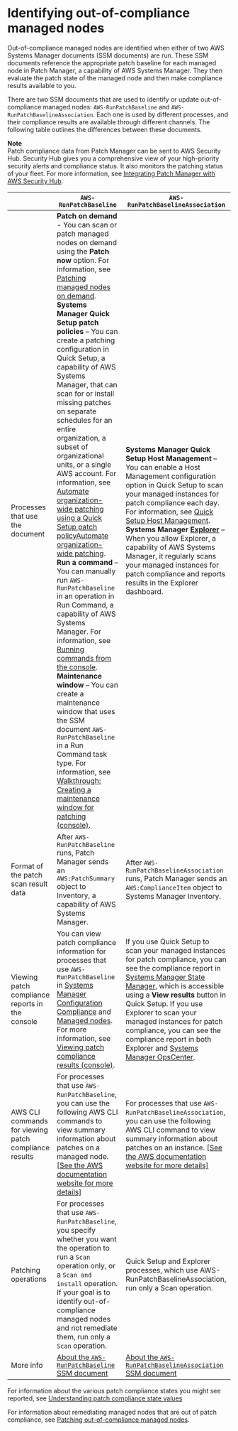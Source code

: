 # Identifying out\-of\-compliance managed nodes<a name="patch-compliance-identify"></a>

Out\-of\-compliance managed nodes are identified when either of two AWS Systems Manager documents \(SSM documents\) are run\. These SSM documents reference the appropriate patch baseline for each managed node in Patch Manager, a capability of AWS Systems Manager\. They then evaluate the patch state of the managed node and then make compliance results available to you\.

There are two SSM documents that are used to identify or update out\-of\-compliance managed nodes: `AWS-RunPatchBaseline` and `AWS-RunPatchBaselineAssociation`\. Each one is used by different processes, and their compliance results are available through different channels\. The following table outlines the differences between these documents\.

**Note**  
Patch compliance data from Patch Manager can be sent to AWS Security Hub\. Security Hub gives you a comprehensive view of your high\-priority security alerts and compliance status\. It also monitors the patching status of your fleet\. For more information, see [Integrating Patch Manager with AWS Security Hub](patch-manager-security-hub-integration.md)\. 


|  | `AWS-RunPatchBaseline` | `AWS-RunPatchBaselineAssociation` | 
| --- | --- | --- | 
| Processes that use the document |  **Patch on demand** \- You can scan or patch managed nodes on demand using the **Patch now** option\. For information, see [Patching managed nodes on demand](patch-on-demand.md)\. **Systems Manager Quick Setup patch policies** – You can create a patching configuration in Quick Setup, a capability of AWS Systems Manager, that can scan for or install missing patches on separate schedules for an entire organization, a subset of organizational units, or a single AWS account\. For information, see [Automate organization\-wide patching using a Quick Setup patch policyAutomate organization\-wide patching](quick-setup-patch-manager.md)\.  **Run a command** – You can manually run `AWS-RunPatchBaseline` in an operation in Run Command, a capability of AWS Systems Manager\. For information, see [Running commands from the console](rc-console.md)\. **Maintenance window** – You can create a maintenance window that uses the SSM document `AWS-RunPatchBaseline` in a Run Command task type\. For information, see [Walkthrough: Creating a maintenance window for patching \(console\)](sysman-patch-mw-console.md)\.  |  **Systems Manager Quick Setup Host Management** – You can enable a Host Management configuration option in Quick Setup to scan your managed instances for patch compliance each day\. For information, see [Quick Setup Host Management](quick-setup-host-management.md)\. **Systems Manager [Explorer](Explorer.md)** – When you allow Explorer, a capability of AWS Systems Manager, it regularly scans your managed instances for patch compliance and reports results in the Explorer dashboard\.  | 
| Format of the patch scan result data |  After `AWS-RunPatchBaseline` runs, Patch Manager sends an `AWS:PatchSummary` object to Inventory, a capability of AWS Systems Manager\.  |  After `AWS-RunPatchBaselineAssociation` runs, Patch Manager sends an `AWS:ComplianceItem` object to Systems Manager Inventory\.  | 
| Viewing patch compliance reports in the console |  You can view patch compliance information for processes that use `AWS-RunPatchBaseline` in [Systems Manager Configuration Compliance](systems-manager-compliance.md) and [Managed nodes](managed_instances.md)\. For more information, see [Viewing patch compliance results \(console\)](viewing-patch-compliance-results.md)\.  |  If you use Quick Setup to scan your managed instances for patch compliance, you can see the compliance report in [Systems Manager State Manager](systems-manager-state.md), which is accessible using a **View results** button in Quick Setup\. If you use Explorer to scan your managed instances for patch compliance, you can see the compliance report in both Explorer and [Systems Manager OpsCenter](OpsCenter.md)\.  | 
| AWS CLI commands for viewing patch compliance results |  For processes that use `AWS-RunPatchBaseline`, you can use the following AWS CLI commands to view summary information about patches on a managed node\. [\[See the AWS documentation website for more details\]](http://docs.aws.amazon.com/systems-manager/latest/userguide/patch-compliance-identify.html)  |  For processes that use `AWS-RunPatchBaselineAssociation`, you can use the following AWS CLI command to view summary information about patches on an instance\. [\[See the AWS documentation website for more details\]](http://docs.aws.amazon.com/systems-manager/latest/userguide/patch-compliance-identify.html)  | 
| Patching operations |  For processes that use `AWS-RunPatchBaseline`, you specify whether you want the operation to run a `Scan` operation only, or a `Scan and install` operation\. If your goal is to identify out\-of\-compliance managed nodes and not remediate them, run only a `Scan` operation\.  | Quick Setup and Explorer processes, which use AWS\-RunPatchBaselineAssociation, run only a Scan operation\. | 
| More info |  [About the `AWS-RunPatchBaseline` SSM document](patch-manager-about-aws-runpatchbaseline.md)  |  [About the `AWS-RunPatchBaselineAssociation` SSM document ](patch-manager-about-aws-runpatchbaselineassociation.md)  | 

For information about the various patch compliance states you might see reported, see [Understanding patch compliance state values](about-patch-compliance-states.md)

For information about remediating managed nodes that are out of patch compliance, see [Patching out\-of\-compliance managed nodes](patch-compliance-remediate.md)\.